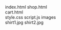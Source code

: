 index.html
shop.html  
cart.html       
style.css
script.js 
images            
      shirt1.jpg
      shirt2.jpg
     
